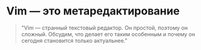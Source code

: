 # Vim — это метаредактирование

> "Vim — странный текстовый редактор. Он простой, поэтому он сложный. Обсудим,
> что делает его таким особенным и почему он сегодня становится только
> актуальнее."
